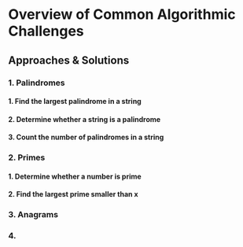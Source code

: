 # Overview of Common Algorithmic Challenges
## Approaches & Solutions

### 1. Palindromes
#### 1. Find the largest palindrome in a string
#### 2. Determine whether a string is a palindrome
#### 3. Count the number of palindromes in a string

### 2. Primes
#### 1. Determine whether a number is prime
#### 2. Find the largest prime smaller than x

### 3. Anagrams


### 4. 

